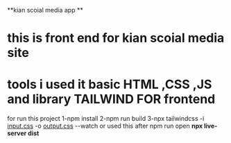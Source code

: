 **kian scoial media app **
# this is front end for kian scoial media site 
# tools i used it basic HTML ,CSS ,JS and library **TAILWIND** FOR frontend 
for run this project 
1-npm install
2-npm run build
3-npx tailwindcss -i [input.css](http://_vscodecontentref_/0) -o [output.css](http://_vscodecontentref_/1) --watch
or used this after npm run open 
**npx live-server dist**
